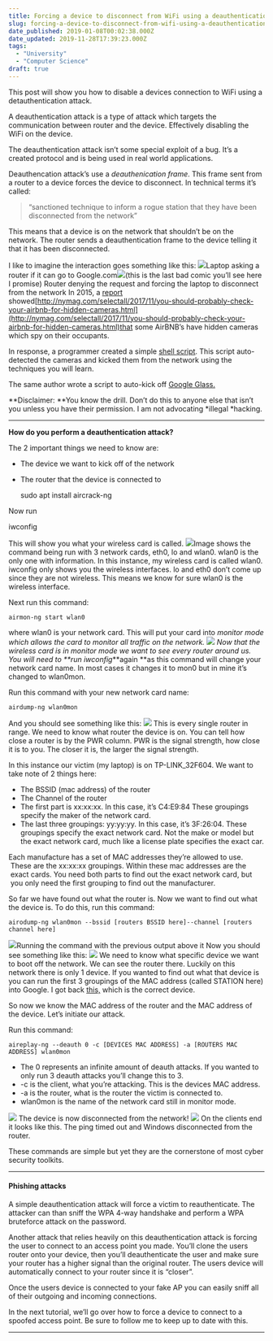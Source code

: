 ```yaml
---
title: Forcing a device to disconnect from WiFi using a deauthentication attack
slug: forcing-a-device-to-disconnect-from-wifi-using-a-deauthentication-attack
date_published: 2019-01-08T00:02:38.000Z
date_updated: 2019-11-28T17:39:23.000Z
tags: 
  - "University"
  - "Computer Science"
draft: true
---
```


This post will show you how to disable a devices connection to WiFi using a detauthentication attack.

A deauthentication attack is a type of attack which targets the communication between router and the device. Effectively disabling the WiFi on the device.

The deauthentication attack isn’t some special exploit of a bug. It’s a created protocol and is being used in real world applications.

Deauthencation attack’s use a *deauthenication frame*. This frame sent from a router to a device forces the device to disconnect. In technical terms it’s called:

> “sanctioned technique to inform a rogue station that they have been disconnected from the network”

This means that a device is on the network that shouldn’t be on the network. The router sends a deauthentication frame to the device telling it that it has been disconnected.

I like to imagine the interaction goes something like this:
![](https://cdn-images-1.medium.com/max/800/1*WjJWhfhyXkRoJ901xlSZ4A.png)Laptop asking a router if it can go to Google.com![](https://cdn-images-1.medium.com/max/800/1*at2w4MnmuK02d4XdcDiA1Q.jpeg)(this is the last bad comic you’ll see here I promise) Router denying the request and forcing the laptop to disconnect from the network
In 2015, a [report](http://nymag.com/selectall/2017/11/you-should-probably-check-your-airbnb-for-hidden-cameras.html) showed[http://nymag.com/selectall/2017/11/you-should-probably-check-your-airbnb-for-hidden-cameras.html](http://nymag.com/selectall/2017/11/you-should-probably-check-your-airbnb-for-hidden-cameras.html)that some AirBNB’s have hidden cameras which spy on their occupants.

In response, a programmer created a simple [shell script](https://julianoliver.com/output/log_2015-12-18_14-39). This script auto-detected the cameras and kicked them from the network using the techniques you will learn.

The same author wrote a script to auto-kick off [Google Glass.](https://julianoliver.com/output/log_2014-05-30_20-52)

**Disclaimer: **You know the drill. Don’t do this to anyone else that isn’t you unless you have their permission. I am not advocating *illegal *hacking.

---

**How do you perform a deauthentication attack?**

The 2 important things we need to know are:

- The device we want to kick off of the network
- The router that the device is connected to

    sudo apt install aircrack-ng

Now run

iwconfig

This will show you what your wireless card is called.
![](https://cdn-images-1.medium.com/max/800/1*O-INqnxAs2usHvg4QWOPYQ.png)Image shows the command being run with 3 network cards, eth0, lo and wlan0. wlan0 is the only one with information.
In this instance, my wireless card is called wlan0. iwconfig only shows you the wireless interfaces. lo and eth0 don’t come up since they are not wireless. This means we know for sure wlan0 is the wireless interface.

Next run this command:

    airmon-ng start wlan0

where wlan0 is your network card. This will put your card into *monitor mode *which allows the card to monitor all traffic on the network.
![](https://cdn-images-1.medium.com/max/800/1*hrNB3RNFwR2CNs5U3VN6LA.png)
Now that the wireless card is in monitor mode we want to see every router around us. You will need to **run iwconfig****again **as this command will change your network card name. In most cases it changes it to mon0 but in mine it’s changed to wlan0mon.

Run this command with your new network card name:

    airdump-ng wlan0mon

And you should see something like this:
![](https://cdn-images-1.medium.com/max/800/1*7QtWmeQawmc1RAU3GYT_Sw.png)
This is every single router in range. We need to know what router the device is on. You can tell how close a router is by the PWR column. PWR is the signal strength, how close it is to you. The closer it is, the larger the signal strength.

In this instance our victim (my laptop) is on TP-LINK_32F604. We want to take note of 2 things here:

- The BSSID (mac address) of the router
- The Channel of the router
- The first part is xx:xx:xx. In this case, it’s C4:E9:84 These groupings specify the maker of the network card.
- The last three groupings: yy:yy:yy. In this case, it’s 3F:26:04. These groupings specify the exact network card. Not the make or model but the exact network card, much like a license plate specifies the exact car.

Each manufacture has a set of MAC addresses they’re allowed to use.  These are the xx:xx:xx groupings. Within these mac addresses are the  exact cards. You need both parts to find out the exact network card, but  you only need the first grouping to find out the manufacturer.

So far we have found out what the router is. Now we want to find out what the device is. To do this, run this command:

    airodump-ng wlan0mon --bssid [routers BSSID here]--channel [routers channel here]

![](https://cdn-images-1.medium.com/max/800/1*Z37pES5gWN3tqWIict2wRQ.png)Running the command with the previous output above it
Now you should see something like this:
![](https://cdn-images-1.medium.com/max/800/1*rALnFC9n51MIQ2iKubfraQ.png)
We need to know what specific device we want to boot off the network. We can see the router there. Luckily on this network there is only 1 device. If you wanted to find out what that device is you can run the first 3 groupings of the MAC address (called STATION here) into Google. I got back [this,](https://hwaddress.com/oui-iab/98-5F-D3) which is the correct device.

So now we know the MAC address of the router and the MAC address of the device. Let’s initiate our attack.

Run this command:

    aireplay-ng --deauth 0 -c [DEVICES MAC ADDRESS] -a [ROUTERS MAC ADDRESS] wlan0mon

- The 0 represents an infinite amount of deauth attacks. If you wanted to only run 3 deauth attacks you’ll change this to 3.
- -c is the client, what you’re attacking. This is the devices MAC address.
- -a is the router, what is the router the victim is connected to.
- wlan0mon is the name of the network card still in monitor mode.

![](https://cdn-images-1.medium.com/max/800/1*bNkuyRy6jZRqOkYNSv3epg.png)
The device is now disconnected from the network!
![](https://cdn-images-1.medium.com/max/800/1*xfsIKNdZpDI6TqGtXTOvrg.png)
On the clients end it looks like this. The ping timed out and Windows disconnected from the router.

These commands are simple but yet they are the cornerstone of most cyber security toolkits.

---

#### Phishing attacks

A simple deauthentication attack will force a victim to reauthenticate. The attacker can than sniff the WPA 4-way handshake and perform a WPA bruteforce attack on the password.

Another attack that relies heavily on this deauthentication attack is forcing the user to connect to an access point you made. You’ll clone the users router onto your device, then you’ll deauthenticate the user and make sure your router has a higher signal than the original router. The users device will automatically connect to your router since it is “closer”.

Once the users device is connected to your fake AP you can easily sniff all of their outgoing and incoming connections.

In the next tutorial, we’ll go over how to force a device to connect to a spoofed access point. Be sure to follow me to keep up to date with this.

---
